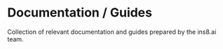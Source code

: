 # Documentation / Guides

Collection of relevant documentation and guides prepared by the ins8.ai team.
